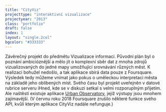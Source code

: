 ```yaml
---
title: "CityViz"
projecttype: "interaktivní vizualizace"
projectyear: "2013"
class: "portfolio"
draft: false
index: 1
layout: "single.2col"
bgcolor: "#333333"
---
```



Závěrečný projekt do předmětu Vizualizace informací. Původní plán byl o poznání ambicióznější a mělo jít o komplexní sběr dat z mnoha zdrojů vizualizovaných do jedné mapy umožňující srovnávání různých měst. K realizaci bohužel nedošlo, a tak aplikace sbírá data pouze z Foursquare. Výsledek tedy můžeme vnímat jako pokus o uměleckou interpretaci města na základě jeho oblíbených míst. Svého času byl projekt uveřejněn v datové rubrice serveru iHned, kde se v diskuzi setkal s velmi rozporuplným přijetím. Ale naštěstí existuje aplikace [Urban Observatory](http://www.urbanobservatory.org), jejíž výstupy jsou mnohem zajímavější. (V červnu roku 2018 Foursquare zrušilo některé funkce svého API, kvůli kterým aplikace CityViz nadále nefunguje.)
